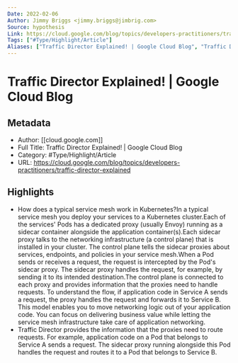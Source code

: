 ```yaml
---
Date: 2022-02-06
Author: Jimmy Briggs <jimmy.briggs@jimbrig.com>
Source: hypothesis
Link: https://cloud.google.com/blog/topics/developers-practitioners/traffic-director-explained
Tags: ["#Type/Highlight/Article"]
Aliases: ["Traffic Director Explained! | Google Cloud Blog", "Traffic Director Explained! | Google Cloud Blog"]
---
```

# Traffic Director Explained! | Google Cloud Blog

## Metadata
- Author: [[cloud.google.com]]
- Full Title: Traffic Director Explained! | Google Cloud Blog
- Category: #Type/Highlight/Article
- URL: https://cloud.google.com/blog/topics/developers-practitioners/traffic-director-explained

## Highlights
- How does a typical service mesh work in Kubernetes?In a typical service mesh you deploy your services to a Kubernetes cluster.Each of the services' Pods has a dedicated proxy (usually Envoy) running as a sidecar container alongside the application container(s).Each sidecar proxy talks to the networking infrastructure (a control plane) that is installed in your cluster. The control plane tells the sidecar proxies about services, endpoints, and policies in your service mesh.When a Pod sends or receives a request, the request is intercepted by the Pod's sidecar proxy. The sidecar proxy handles the request, for example, by sending it to its intended destination.The control plane is connected to each proxy and provides information that the proxies need to handle requests. To understand the flow, if application code in Service A sends a request, the proxy handles the request and forwards it to Service B. This model enables you to move networking logic out of your application code. You can focus on delivering business value while letting the service mesh infrastructure take care of application networking.
- Traffic Director provides the information that the proxies need to route requests. For example, application code on a Pod that belongs to Service A sends a request. The sidecar proxy running alongside this Pod handles the request and routes it to a Pod that belongs to Service B.
